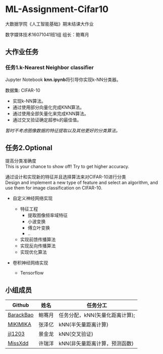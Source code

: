 # ML-Assignment-Cifar10    

大数据学院《人工智能基础》期末结课大作业     

数字媒体技术16071041班1组 组长：鲍骞月    

## 大作业任务  

### 任务1.k-Nearest Neighbor classifier

Jupyter Notebook **knn.ipynb**将引导你实现k-NN分类器。

数据集: CIFAR-10

- 实现k-NN算法。
- 通过使用部分向量化完成KNN算法。
- 通过使用全部矢量化来完成KNN算法。
- 通过交叉验证确定超参`k`的最佳值。

*暂时不考虑图像数据的特征提取以及其他更好的分类算法。*

## 任务2.Optional  

提高分类准确度   
This is your chance to show off! Try to get higher accuracy.

通过设计和实现新的特征并且选择算法来对CIFAR-10进行分类   
Design and implement a new type of feature and select an algorithm, and use them for image classification on CIFAR-10.   

* 自定义神经网络实现   
    * 特征工程   
        * 提取图像频率域特征   
        * 小波变换   
        * 傅立叶变换     
        * ..    
    * 实现前馈传播算法   
    * 实现反向传播算法   
    * 实现优化算法    

* 卷积神经网络实现    
    * Tensorflow   


## 小组成员

| Github                                             | 姓名   | 任务分工                      |
| -------------------------------------------------- | ------ | ----------------------------- |
| [BarackBao](https://github.com/shentibeitaokongle) | 鲍骞月 | 任务分配，kNN(矢量化距离计算);     |
| [MIKIMIKA](<https://github.com/MIKIMIKA>)          | 张泽亿 | kNN(半矢量距离计算)           |
| [jjl1203](<https://github.com/jjl1203>)            | 景金龙 | kNN(交叉验证)                 |
| [MissXdd](<https://github.com/MissXdd>)            | 许瑞洋 | kNN(非矢量距离计算，预测函数)           |


